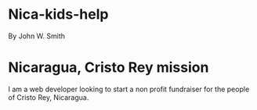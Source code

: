 # Nica-kids-help
By John W. Smith
<html>
<body>
<h1>Nicaragua, Cristo Rey mission</h1>
<p1>
I am a web developer looking to start a non profit fundraiser for the people of Cristo Rey, Nicaragua.
</p1>
</body>
</html>

